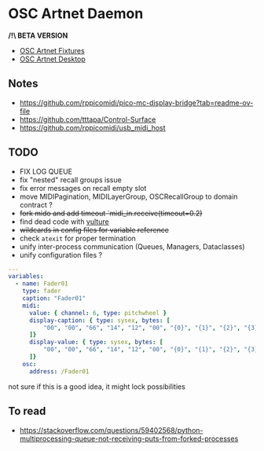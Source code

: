 # OSC Artnet Daemon

**/!\ BETA VERSION**

- [OSC Artnet Fixtures](https://github.com/MrFrangipane/osc-artnet-fixtures)
- [OSC Artnet Desktop](https://github.com/MrFrangipane/osc-artnet-desktop)

## Notes

- https://github.com/rppicomidi/pico-mc-display-bridge?tab=readme-ov-file
- https://github.com/tttapa/Control-Surface
- https://github.com/rppicomidi/usb_midi_host

## TODO

- FIX LOG QUEUE
- fix "nested" recall groups issue
- fix error messages on recall empty slot
- move MIDIPagination, MIDILayerGroup, OSCRecallGroup to domain contract ?
- ~~fork mido and add timeout `midi_in.receive(timeout=0.2)~~
- find dead code with [vulture](https://github.com/jendrikseipp/vulture)
- ~~wildcards in config files for variable reference~~
- check `atexit` for proper termination
- unify inter-process communication (Queues, Managers, Dataclasses)
- unify configuration files ?
````yaml
---
variables:
  - name: Fader01
    type: fader
    caption: "Fader01"
    midi:
      value: { channel: 6, type: pitchwheel }
      display-caption: { type: sysex, bytes: [
          "00", "00", "66", "14", "12", "00", "{0}", "{1}", "{2}", "{3}", "{4}", "{5}", "{6}"
      ]}
      display-value: { type: sysex, bytes: [
          "00", "00", "66", "14", "12", "00", "{0}", "{1}", "{2}", "{3}", "{4}", "{5}", "{6}"
      ]}
    osc:
      address: /Fader01
````
not sure if this is a good idea, it might lock possibilities

## To read
- https://stackoverflow.com/questions/59402568/python-multiprocessing-queue-not-receiving-puts-from-forked-processes
